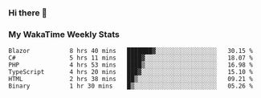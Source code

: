 ### Hi there 👋

<!--
**royschrauwen/royschrauwen** is a ✨ _special_ ✨ repository because its `README.md` (this file) appears on your GitHub profile.

Here are some ideas to get you started:

- 🔭 I’m currently working on ...
- 🌱 I’m currently learning ...
- 👯 I’m looking to collaborate on ...
- 🤔 I’m looking for help with ...
- 💬 Ask me about ...
- 📫 How to reach me: ...
- 😄 Pronouns: ...
- ⚡ Fun fact: ...
-->


### My WakaTime Weekly Stats
<!--START_SECTION:waka-->

```text
Blazor           8 hrs 40 mins   ███████▓░░░░░░░░░░░░░░░░░   30.15 %
C#               5 hrs 11 mins   ████▓░░░░░░░░░░░░░░░░░░░░   18.07 %
PHP              4 hrs 53 mins   ████▒░░░░░░░░░░░░░░░░░░░░   16.98 %
TypeScript       4 hrs 20 mins   ███▓░░░░░░░░░░░░░░░░░░░░░   15.10 %
HTML             2 hrs 38 mins   ██▒░░░░░░░░░░░░░░░░░░░░░░   09.21 %
Binary           1 hr 30 mins    █▒░░░░░░░░░░░░░░░░░░░░░░░   05.26 %
```

<!--END_SECTION:waka-->
